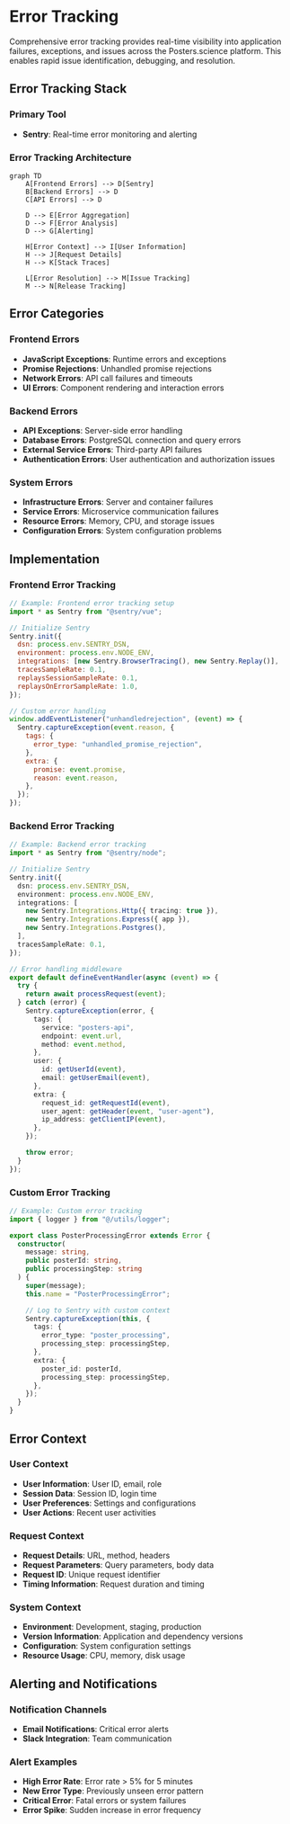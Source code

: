 # Error Tracking

Comprehensive error tracking provides real-time visibility into application failures, exceptions, and issues across the Posters.science platform. This enables rapid issue identification, debugging, and resolution.

## Error Tracking Stack

### Primary Tool

- **Sentry**: Real-time error monitoring and alerting

### Error Tracking Architecture

```mermaid
graph TD
    A[Frontend Errors] --> D[Sentry]
    B[Backend Errors] --> D
    C[API Errors] --> D

    D --> E[Error Aggregation]
    D --> F[Error Analysis]
    D --> G[Alerting]

    H[Error Context] --> I[User Information]
    H --> J[Request Details]
    H --> K[Stack Traces]

    L[Error Resolution] --> M[Issue Tracking]
    M --> N[Release Tracking]
```

## Error Categories

### Frontend Errors

- **JavaScript Exceptions**: Runtime errors and exceptions
- **Promise Rejections**: Unhandled promise rejections
- **Network Errors**: API call failures and timeouts
- **UI Errors**: Component rendering and interaction errors

### Backend Errors

- **API Exceptions**: Server-side error handling
- **Database Errors**: PostgreSQL connection and query errors
- **External Service Errors**: Third-party API failures
- **Authentication Errors**: User authentication and authorization issues

### System Errors

- **Infrastructure Errors**: Server and container failures
- **Service Errors**: Microservice communication failures
- **Resource Errors**: Memory, CPU, and storage issues
- **Configuration Errors**: System configuration problems

## Implementation

### Frontend Error Tracking

```javascript
// Example: Frontend error tracking setup
import * as Sentry from "@sentry/vue";

// Initialize Sentry
Sentry.init({
  dsn: process.env.SENTRY_DSN,
  environment: process.env.NODE_ENV,
  integrations: [new Sentry.BrowserTracing(), new Sentry.Replay()],
  tracesSampleRate: 0.1,
  replaysSessionSampleRate: 0.1,
  replaysOnErrorSampleRate: 1.0,
});

// Custom error handling
window.addEventListener("unhandledrejection", (event) => {
  Sentry.captureException(event.reason, {
    tags: {
      error_type: "unhandled_promise_rejection",
    },
    extra: {
      promise: event.promise,
      reason: event.reason,
    },
  });
});
```

### Backend Error Tracking

```typescript
// Example: Backend error tracking
import * as Sentry from "@sentry/node";

// Initialize Sentry
Sentry.init({
  dsn: process.env.SENTRY_DSN,
  environment: process.env.NODE_ENV,
  integrations: [
    new Sentry.Integrations.Http({ tracing: true }),
    new Sentry.Integrations.Express({ app }),
    new Sentry.Integrations.Postgres(),
  ],
  tracesSampleRate: 0.1,
});

// Error handling middleware
export default defineEventHandler(async (event) => {
  try {
    return await processRequest(event);
  } catch (error) {
    Sentry.captureException(error, {
      tags: {
        service: "posters-api",
        endpoint: event.url,
        method: event.method,
      },
      user: {
        id: getUserId(event),
        email: getUserEmail(event),
      },
      extra: {
        request_id: getRequestId(event),
        user_agent: getHeader(event, "user-agent"),
        ip_address: getClientIP(event),
      },
    });

    throw error;
  }
});
```

### Custom Error Tracking

```typescript
// Example: Custom error tracking
import { logger } from "@/utils/logger";

export class PosterProcessingError extends Error {
  constructor(
    message: string,
    public posterId: string,
    public processingStep: string
  ) {
    super(message);
    this.name = "PosterProcessingError";

    // Log to Sentry with custom context
    Sentry.captureException(this, {
      tags: {
        error_type: "poster_processing",
        processing_step: processingStep,
      },
      extra: {
        poster_id: posterId,
        processing_step: processingStep,
      },
    });
  }
}
```

## Error Context

### User Context

- **User Information**: User ID, email, role
- **Session Data**: Session ID, login time
- **User Preferences**: Settings and configurations
- **User Actions**: Recent user activities

### Request Context

- **Request Details**: URL, method, headers
- **Request Parameters**: Query parameters, body data
- **Request ID**: Unique request identifier
- **Timing Information**: Request duration and timing

### System Context

- **Environment**: Development, staging, production
- **Version Information**: Application and dependency versions
- **Configuration**: System configuration settings
- **Resource Usage**: CPU, memory, disk usage

## Alerting and Notifications

### Notification Channels

- **Email Notifications**: Critical error alerts
- **Slack Integration**: Team communication

### Alert Examples

- **High Error Rate**: Error rate > 5% for 5 minutes
- **New Error Type**: Previously unseen error pattern
- **Critical Error**: Fatal errors or system failures
- **Error Spike**: Sudden increase in error frequency
